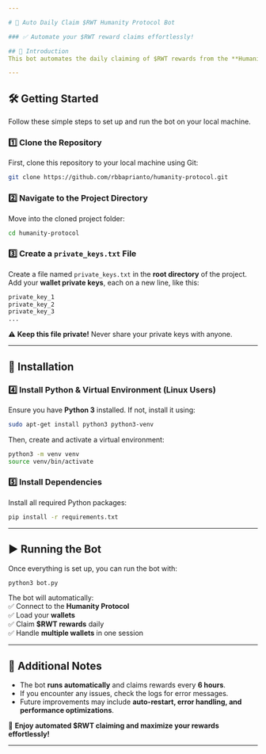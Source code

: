 ```yaml
---

# 🚀 Auto Daily Claim $RWT Humanity Protocol Bot  

### ✅ Automate your $RWT reward claims effortlessly!  

## 📌 Introduction  
This bot automates the daily claiming of $RWT rewards from the **Humanity Protocol**, allowing users to manage multiple wallets efficiently. It is designed to be **easy to set up, secure, and reliable**.  

---
```


## 🛠️ Getting Started  

Follow these simple steps to set up and run the bot on your local machine.  

### 1️⃣ Clone the Repository  
First, clone this repository to your local machine using Git:  

```bash
git clone https://github.com/rbbaprianto/humanity-protocol.git
```

### 2️⃣ Navigate to the Project Directory  
Move into the cloned project folder:  

```bash
cd humanity-protocol
```

### 3️⃣ Create a `private_keys.txt` File  
Create a file named `private_keys.txt` in the **root directory** of the project. Add your **wallet private keys**, each on a new line, like this:  

```txt
private_key_1
private_key_2
private_key_3
...
```

⚠️ **Keep this file private!** Never share your private keys with anyone.  

---

## 🔧 Installation  

### 4️⃣ Install Python & Virtual Environment (Linux Users)  
Ensure you have **Python 3** installed. If not, install it using:  

```bash
sudo apt-get install python3 python3-venv
```

Then, create and activate a virtual environment:  

```bash
python3 -m venv venv
source venv/bin/activate
```

### 5️⃣ Install Dependencies  
Install all required Python packages:  

```bash
pip install -r requirements.txt
```

---

## ▶️ Running the Bot  

Once everything is set up, you can run the bot with:  

```bash
python3 bot.py
```

The bot will automatically:  
✅ Connect to the **Humanity Protocol**  
✅ Load your **wallets**  
✅ Claim **$RWT rewards** daily  
✅ Handle **multiple wallets** in one session  

---

## 📌 Additional Notes  

- The bot **runs automatically** and claims rewards every **6 hours**.  
- If you encounter any issues, check the logs for error messages.  
- Future improvements may include **auto-restart, error handling, and performance optimizations**.  

🚀 **Enjoy automated $RWT claiming and maximize your rewards effortlessly!**  

---
